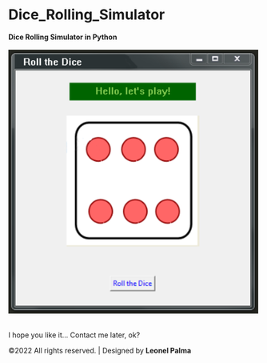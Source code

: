 # Dice_Rolling_Simulator
<b>Dice Rolling Simulator in Python</b> <br><br>
<img src="Dice-Simulator.png">
<br><br>

I hope you like it... Contact me later, ok?

©2022 All rights reserved. | Designed by <b>Leonel Palma<b>
